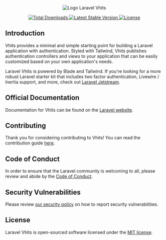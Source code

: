 <p align="center"><img src="/art/logo.svg" alt="Logo Laravel Vhits"></p>

<p align="center">
    <a href="https://packagist.org/packages/laravel/vhits">
        <img src="https://img.shields.io/packagist/dt/laravel/vhits" alt="Total Downloads">
    </a>
    <a href="https://packagist.org/packages/laravel/vhits">
        <img src="https://img.shields.io/packagist/v/laravel/vhits" alt="Latest Stable Version">
    </a>
    <a href="https://packagist.org/packages/laravel/vhits">
        <img src="https://img.shields.io/packagist/l/laravel/vhits" alt="License">
    </a>
</p>

## Introduction

Vhits provides a minimal and simple starting point for building a Laravel application with authentication. Styled with Tailwind, Vhits publishes authentication controllers and views to your application that can be easily customized based on your own application's needs.

Laravel Vhits is powered by Blade and Tailwind. If you're looking for a more robust Laravel starter kit that includes two factor authentication, Livewire / Inertia support, and more, check out [Laravel Jetstream](https://jetstream.laravel.com).

## Official Documentation

Documentation for Vhits can be found on the [Laravel website](https://laravel.com/docs/starter-kits#laravel-vhits).

## Contributing

Thank you for considering contributing to Vhits! You can read the contribution guide [here](.github/CONTRIBUTING.md).

## Code of Conduct

In order to ensure that the Laravel community is welcoming to all, please review and abide by the [Code of Conduct](https://laravel.com/docs/contributions#code-of-conduct).

## Security Vulnerabilities

Please review [our security policy](https://github.com/laravel/vhits/security/policy) on how to report security vulnerabilities.

## License

Laravel Vhits is open-sourced software licensed under the [MIT license](LICENSE.md).

